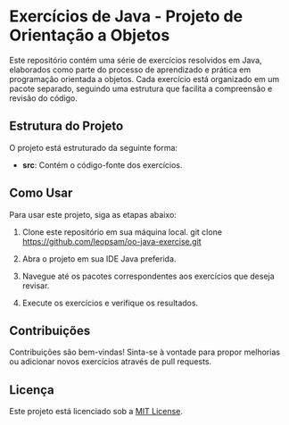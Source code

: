 # Exercícios de Java - Projeto de Orientação a Objetos

Este repositório contém uma série de exercícios resolvidos em Java, elaborados como parte do processo de aprendizado e prática em programação orientada a objetos. Cada exercício está organizado em um pacote separado, seguindo uma estrutura que facilita a compreensão e revisão do código.

## Estrutura do Projeto

O projeto está estruturado da seguinte forma:

- **src**: Contém o código-fonte dos exercícios.

## Como Usar

Para usar este projeto, siga as etapas abaixo:

1. Clone este repositório em sua máquina local.
git clone https://github.com/leopsam/oo-java-exercise.git

3. Abra o projeto em sua IDE Java preferida.
4. Navegue até os pacotes correspondentes aos exercícios que deseja revisar.
5. Execute os exercícios e verifique os resultados.

## Contribuições

Contribuições são bem-vindas! Sinta-se à vontade para propor melhorias ou adicionar novos exercícios através de pull requests.

## Licença

Este projeto está licenciado sob a [MIT License](LICENSE).
